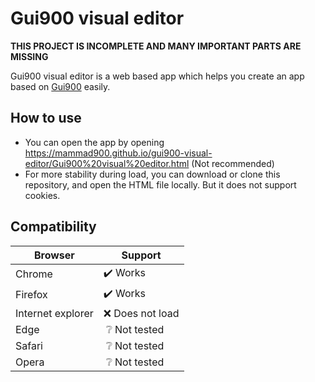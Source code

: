 # Gui900 visual editor

**THIS PROJECT IS INCOMPLETE AND MANY IMPORTANT PARTS ARE MISSING**

Gui900 visual editor is a web based app which helps you create an app based on [Gui900](https://github.com/Mammad900/Gui900) easily.

## How to use

- You can open the app by opening <https://mammad900.github.io/gui900-visual-editor/Gui900%20visual%20editor.html> (Not recommended)
- For more stability during load, you can download or clone this repository, and open the HTML file locally. But it does not support cookies.

## Compatibility

| Browser           | Support                          |
| ----------------- | -------------------------------- |
| Chrome            | :heavy_check_mark: Works         |
| Firefox           | :heavy_check_mark: Works         |
| Internet explorer | :x: Does not load                |
| Edge              | &nbsp;:grey_question: Not tested |
| Safari            | &nbsp;:grey_question: Not tested |
| Opera             | &nbsp;:grey_question: Not tested |
